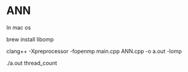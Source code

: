 # ANN
In mac os

brew install libomp

clang++ -Xpreprocessor -fopenmp main.cpp ANN.cpp -o a.out -lomp 

./a.out thread_count

